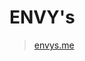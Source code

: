 # ENVY's

> [envys.me](https://www.envys.me/)

<!--
```bash
bundle exec jekyll serve --livereload
```

```md
img, general, tip, info, warning, danger
{: .prompt-general }
```

```md
내가 알고리즘 튜토리얼을 번역하고 있어.

1. **한국인이 보기에 어색한 문장이나, 잘못된 설명, 용어가 있으면 고쳐줘**. 
2. 그리고 마크 다운 문법은 다 없애고 **텍스트**로만 알려줘.
3. **변수명**, **함수명** 같은 경우에는 괜히 번역하지 말아줘.
4. **절대로 존댓말로 바꾸지 말고** "입니다. 했습니다." -> "있다. 했다." 이런식으로 해줘

---

```

```md
루비 문법 무시하기

{% raw %}

{% endraw %}

```


-->
